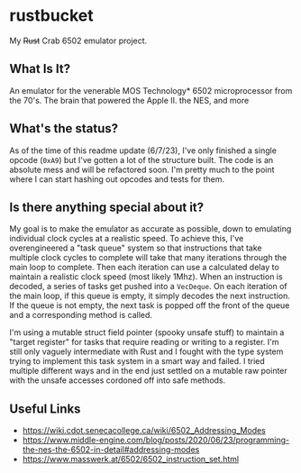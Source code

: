 # rustbucket

My ~~Rust~~ Crab 6502 emulator project.

## What Is It?

An emulator for the venerable MOS Technology* 6502 microprocessor from the 70's. The brain that powered the Apple II. the NES, and more

## What's the status?

As of the time of this readme update (6/7/23), I've only finished a single opcode (`0xA9`) but I've gotten a lot of the structure built.
The code is an absolute mess and will be refactored soon. I'm pretty much to the point where I can start hashing out opcodes and tests
for them.

## Is there anything special about it?

My goal is to make the emulator as accurate as possible, down to emulating individual clock cycles at a realistic speed. To achieve this,
I've overengineered a "task queue" system so that instructions that take multiple clock cycles to complete will take that many iterations
through the main loop to complete. Then each iteration can use a calculated delay to maintain a realistic clock speed (most likely 1Mhz).
When an instruction is decoded, a series of tasks get pushed into a `VecDeque`. On each iteration of the main loop, if this queue is empty,
it simply decodes the next instruction. If the queue is not empty, the next task is popped off the front of the queue and a corresponding
method is called.

I'm using a mutable struct field pointer (spooky unsafe stuff) to maintain a "target register" for tasks that require reading or writing
to a register. I'm still only vaguely intermediate with Rust and I fought with the type system trying to implement this task system in a
smart way and failed. I tried multiple different ways and in the end just settled on a mutable raw pointer with the unsafe accesses cordoned
off into safe methods.

## Useful Links

- https://wiki.cdot.senecacollege.ca/wiki/6502_Addressing_Modes
- https://www.middle-engine.com/blog/posts/2020/06/23/programming-the-nes-the-6502-in-detail#addressing-modes
- https://www.masswerk.at/6502/6502_instruction_set.html
